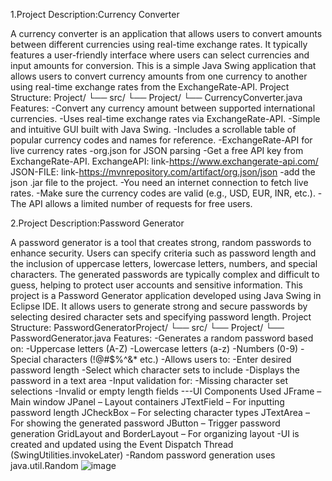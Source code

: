 1.Project Description:Currency Converter

A currency converter is an application that allows users to convert amounts between different currencies
using real-time exchange rates. It typically features a user-friendly interface where users can select
currencies and input amounts for conversion.
This is a simple Java Swing application that allows users to convert currency amounts from one currency to another using real-time exchange rates from the ExchangeRate-API.
Project Structure:
Project/
└── src/
    └── Project/
        └── CurrencyConverter.java
Features:
-Convert any currency amount between supported international currencies.
-Uses real-time exchange rates via ExchangeRate-API.
-Simple and intuitive GUI built with Java Swing.
-Includes a scrollable table of popular currency codes and names for reference.
-ExchangeRate-API for live currency rates
-org.json for JSON parsing
-Get a free API key from ExchangeRate-API.
ExchangeAPI:
link-https://www.exchangerate-api.com/
JSON-FILE:
link-https://mvnrepository.com/artifact/org.json/json
-add the json .jar file to the project.
-You need an internet connection to fetch live rates.
-Make sure the currency codes are valid (e.g., USD, EUR, INR, etc.).
-The API allows a limited number of requests for free users.



2.Project Description:Password Generator

A password generator is a tool that creates strong, random passwords to enhance security. Users can
specify criteria such as password length and the inclusion of uppercase letters, lowercase letters,
numbers, and special characters. The generated passwords are typically complex and difficult to guess,
helping to protect user accounts and sensitive information.
This project is a Password Generator application developed using Java Swing in Eclipse IDE. It allows users to generate strong and secure passwords by selecting desired character sets and specifying password length.
Project Structure:
PasswordGeneratorProject/
└── src/
    └── Project/
        └── PasswordGenerator.java
Features:
-Generates a random password based on:
  -Uppercase letters (A-Z)
  -Lowercase letters (a-z)
  -Numbers (0-9)
  -Special characters (!@#$%^&* etc.)
-Allows users to:
  -Enter desired password length
  -Select which character sets to include
  -Displays the password in a text area
-Input validation for:
  -Missing character set selections
  -Invalid or empty length fields
---UI Components Used
JFrame – Main window
JPanel – Layout containers
JTextField – For inputting password length
JCheckBox – For selecting character types
JTextArea – For showing the generated password
JButton – Trigger password generation
GridLayout and BorderLayout – For organizing layout
-UI is created and updated using the Event Dispatch Thread (SwingUtilities.invokeLater)
-Random password generation uses java.util.Random
![image](https://github.com/user-attachments/assets/0f1d306c-213f-4124-920e-fd444a66198c)
